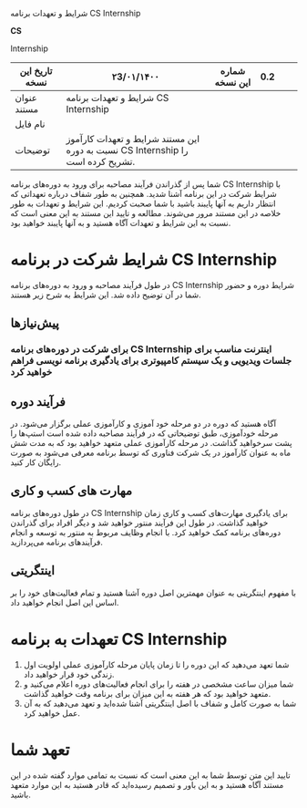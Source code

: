 شرایط و تعهدات برنامه CS Internship

**CS**

Internship

| تاریخ این نسخه | ۲3/۰۱/۱۴۰۰ | شماره این نسخه | 0.2 |     |     |
| --- | --- | --- | --- | --- | --- |
| عنوان مستند | شرایط و تعهدات برنامه CS Internship |     |     |     |     |
| نام فایل |     |     |     |     |     |
| توضیحات | این مستند شرایط و تعهدات کارآموز نسبت به دوره CS Internship را تشریح کرده است. |     |     |     |     |

شما پس از گذراندن فرآیند مصاحبه برای ورود به دوره‌های برنامه CS Internship با شرایط شرکت در این برنامه آشنا شدید. همچنین به طور شفاف درباره تعهداتی که انتظار داریم به آنها پایبند باشید با شما صحبت کردیم. این شرایط و تعهدات به طور خلاصه در این مستند مرور می‌شوند. مطالعه و تایید این مستند به این معنی‌ است که نسبت به این شرایط و تعهدات آگاه هستید و به آنها پایبند خواهید بود.

# شرایط شرکت در برنامه CS Internship

در طول فرآیند مصاحبه و ورود به دوره‌های برنامه CS Internship شرایط دوره و حضور شما در آن توضیح داده شد. این شرایط به شرح زیر هستند.

## پیش‌نیاز‌ها

### برای شرکت در دوره‌های برنامه CS Internship اینترنت مناسب برای جلسات ویدیویی و یک سیستم کامپیوتری برای یادگیری برنامه نویسی فراهم خواهید کرد

## فرآیند دوره

آگاه هستید که دوره در دو مرحله خود آموزی و کارآموزی عملی برگزار می‌شود. در مرحله خودآموزی، طبق توضیحاتی که در فرآیند مصاحبه داده شده است استپ‌ها را پشت سرخواهید گذاشت. در مرحله کارآموزی عملی متعهد خواهید بود که به مدت شش ماه به عنوان کارآموز در یک شرکت فناوری که توسط برنامه معرفی می‌شود به صورت رایگان کار کنید.

## مهارت های کسب‌ و کاری

در طول دوره‌های برنامه CS Internship برای یادگیری مهارت‌های کسب و کاری زمان خواهید گذاشت. در طول این فرآیند منتور خواهید شد و دیگر افراد برای گذراندن دوره‌های برنامه کمک خواهید کرد. با انجام وظایف مربوط به منتور به توسعه و انجام فرآیند‌های برنامه می‌پردازید.

## اینتگریتی

با مفهوم اینتگریتی به عنوان مهمترین اصل دوره آشنا هستید و تمام فعالیت‌های خود را بر اساس این اصل انجام خواهید داد.

# تعهدات به برنامه CS Internship

1. شما تعهد می‌دهید که این دوره را تا زمان پایان مرحله کارآموزی عملی اولویت اول زندگی خود قرار خواهید داد.
2. شما میزان ساعت مشخصی در هفته را برای انجام فعالیت‌های دوره اعلام می‌کنید و متعهد خواهید بود که هر هفته به این میزان برای برنامه وقت خواهید گذاشت.
3. شما به صورت کامل و شفاف با اصل اینتگریتی آشنا شده‌اید و تعهد می‌دهید که به آن عمل خواهید کرد.

# تعهد شما

تایید این متن توسط شما به این معنی‌ است که نسبت به تمامی موارد گفته شده در این مستند آگاه هستید و به این باور و تصمیم رسیده‌اید که قادر هستید به این موارد متعهد باشید.
